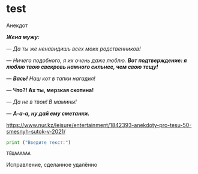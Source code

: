 # test
Анекдот

***Жена мужу:***

— *Да ты же ненавидишь всех моих родственников!*

— *Ничего подобного, я их очень даже люблю.* ***Вот подтверждение: я люблю твою свекровь намного сильнее, чем свою тещу!***





— ***Вась!*** *Наш кот в тапки нагадил!*

— **Что?! Ах ты, мерзкая скотина!** 

— *Да не в твои! В мамины!* 

— ***А-а-а, ну дай ему сметанки.***

<https://www.nur.kz/leisure/entertainment/1842393-anekdoty-pro-tesu-50-smesnyh-sutok-v-2021/>

```python
print ("Введите текст:")
```
```
ТЁЩАААААА
```

Исправление, сделанное удалённо
